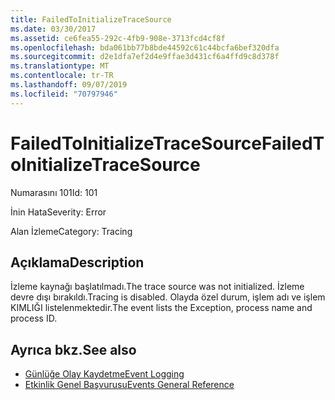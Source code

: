 ```yaml
---
title: FailedToInitializeTraceSource
ms.date: 03/30/2017
ms.assetid: ce6fea55-292c-4fb9-908e-3713fcd4cf8f
ms.openlocfilehash: bda061bb77b8bde44592c61c44bcfa6bef320dfa
ms.sourcegitcommit: d2e1dfa7ef2d4e9ffae3d431cf6a4ffd9c8d378f
ms.translationtype: MT
ms.contentlocale: tr-TR
ms.lasthandoff: 09/07/2019
ms.locfileid: "70797946"
---
```

# <a name="failedtoinitializetracesource"></a><span data-ttu-id="68135-102">FailedToInitializeTraceSource</span><span class="sxs-lookup"><span data-stu-id="68135-102">FailedToInitializeTraceSource</span></span>
<span data-ttu-id="68135-103">Numarasını 101</span><span class="sxs-lookup"><span data-stu-id="68135-103">Id: 101</span></span>  
  
 <span data-ttu-id="68135-104">İnin Hata</span><span class="sxs-lookup"><span data-stu-id="68135-104">Severity: Error</span></span>  
  
 <span data-ttu-id="68135-105">Alan İzleme</span><span class="sxs-lookup"><span data-stu-id="68135-105">Category: Tracing</span></span>  
  
## <a name="description"></a><span data-ttu-id="68135-106">Açıklama</span><span class="sxs-lookup"><span data-stu-id="68135-106">Description</span></span>  
 <span data-ttu-id="68135-107">İzleme kaynağı başlatılmadı.</span><span class="sxs-lookup"><span data-stu-id="68135-107">The trace source was not initialized.</span></span> <span data-ttu-id="68135-108">İzleme devre dışı bırakıldı.</span><span class="sxs-lookup"><span data-stu-id="68135-108">Tracing is disabled.</span></span> <span data-ttu-id="68135-109">Olayda özel durum, işlem adı ve işlem KIMLIĞI listelenmektedir.</span><span class="sxs-lookup"><span data-stu-id="68135-109">The event lists the Exception, process name and process ID.</span></span>  
  
## <a name="see-also"></a><span data-ttu-id="68135-110">Ayrıca bkz.</span><span class="sxs-lookup"><span data-stu-id="68135-110">See also</span></span>

- [<span data-ttu-id="68135-111">Günlüğe Olay Kaydetme</span><span class="sxs-lookup"><span data-stu-id="68135-111">Event Logging</span></span>](index.md)
- [<span data-ttu-id="68135-112">Etkinlik Genel Başvurusu</span><span class="sxs-lookup"><span data-stu-id="68135-112">Events General Reference</span></span>](events-general-reference.md)
